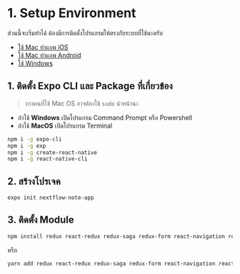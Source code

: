 
# 1. Setup Environment

ส่วนนี้จะเริ่มทำได้ ต้องมีการติดตั้งโปรแกรมให้ตรงกับระบบที่ใช้นะครับ
- [ใช้ Mac ทำแอพ iOS](https://nextflow.in.th/2017/setup-mac-os-ios-react-native/)
- [ใช้ Mac ทำแอพ Android](https://nextflow.in.th/2017/setup-react-native-on-macos-for-android-app-development/)
- [ใช้ Windows](https://nextflow.in.th/2017/install-react-native-for-window-for-android-app-dev/)

## 1. ติดตั้ง Expo CLI และ Package ที่เกี่ยวข้อง

> บางคนที่ใช้ Mac OS อาจต้องใช้ `sudo` นำหน้านะ 

- ถ้าใช้ **Windows** เปิดโปรแกรม Command Prompt หรือ Powershell
- ถ้าใช้ **MacOS** เปิดโปรแกรม Terminal

```bash
npm i -g expo-cli
npm i -g exp
npm i -g create-react-native
npm i -g react-native-cli
```

## 2. สร้างโปรเจค 

```bash
expo init nextflow-note-app
```

## 3. ติดตั้ง Module 

```bash
npm install redux react-redux redux-saga redux-form react-navigation react-navigation-stack redux-logger
```

หรือ

```bash
yarn add redux react-redux redux-saga redux-form react-navigation react-navigation-stack redux-logger
```





